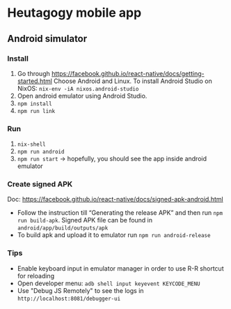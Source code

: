 # Heutagogy mobile app

## Android simulator

### Install

1. Go through https://facebook.github.io/react-native/docs/getting-started.html Choose Android and Linux.
To install Android Studio on NixOS: `nix-env -iA nixos.android-studio`
2. Open android emulator using Android Studio.
3. `npm install`
4. `npm run link`

### Run

1. `nix-shell`
2. `npm run android`
3. `npm run start` → hopefully, you should see the app inside android emulator

### Create signed APK

Doc: https://facebook.github.io/react-native/docs/signed-apk-android.html

* Follow the instruction till “Generating the release APK” and then run `npm run build-apk`.
Signed APK file can be found in `android/app/build/outputs/apk`
* To build apk and upload it to emulator run `npm run android-release`

### Tips

* Enable keyboard input in emulator manager in order to use R-R shortcut for reloading
* Open developer menu: `adb shell input keyevent KEYCODE_MENU`
* Use "Debug JS Remotely" to see the logs in `http://localhost:8081/debugger-ui`
